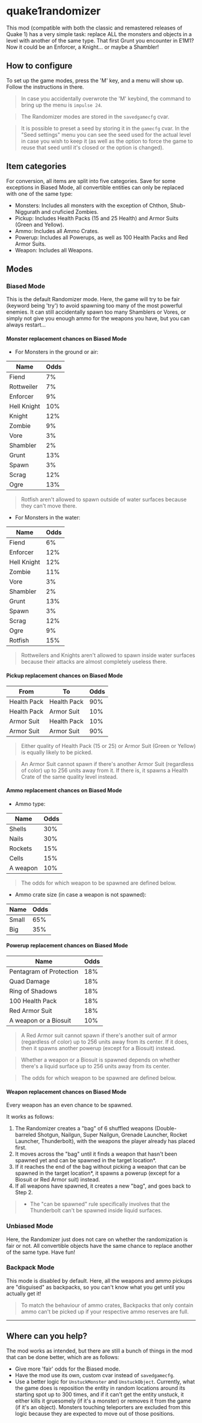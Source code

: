 # quake1randomizer

This mod (compatible with both the classic and remastered releases of Quake 1) has a very simple task: replace ALL the monsters and objects in a level with another of the same type. That first Grunt you encounter in E1M1? Now it could be an Enforcer, a Knight... or maybe a Shambler!

## How to configure

To set up the game modes, press the 'M' key, and a menu will show up. Follow the instructions in there.

> In case you accidentally overwrote the 'M' keybind, the command to bring up the menu is `impulse 24`.

> The Randomizer modes are stored in the `savedgamecfg` cvar.

> It is possible to preset a seed by storing it in the `gamecfg` cvar. In the "Seed settings" menu you can see the seed used for the actual level in case you wish to keep it (as well as the option to force the game to reuse that seed until it's closed or the option is changed).

## Item categories

For conversion, all items are split into five categories. Save for some exceptions in Biased Mode, all convertible entities can only be replaced with one of the same type:

- Monsters: Includes all monsters with the exception of Chthon, Shub-Niggurath and cruficied Zombies.
- Pickup: Includes Health Packs (15 and 25 Health) and Armor Suits (Green and Yellow).
- Ammo: Includes all Ammo Crates.
- Powerup: Includes all Powerups, as well as 100 Health Packs and Red Armor Suits.
- Weapon: Includes all Weapons.

## Modes

### Biased Mode

This is the default Randomizer mode. Here, the game will try to be fair (keyword being 'try') to avoid spawning too many of the most powerful enemies. It can still accidentally spawn too many Shamblers or Vores, or simply not give you enough ammo for the weapons you have, but you can always restart...

#### Monster replacement chances on Biased Mode

- For Monsters in the ground or air:

|Name|Odds|
|----|----|
|Fiend|7%|
|Rottweiler|7%|
|Enforcer|9%|
|Hell Knight|10%|
|Knight|12%|
|Zombie|9%|
|Vore|3%|
|Shambler|2%|
|Grunt|13%|
|Spawn|3%|
|Scrag|12%|
|Ogre|13%|

> Rotfish aren't allowed to spawn outside of water surfaces because they can't move there.

- For Monsters in the water:

|Name|Odds|
|----|----|
|Fiend|6%|
|Enforcer|12%|
|Hell Knight|12%|
|Zombie|11%|
|Vore|3%|
|Shambler|2%|
|Grunt|13%|
|Spawn|3%|
|Scrag|12%|
|Ogre|9%|
|Rotfish|15%|

> Rottweilers and Knights aren't allowed to spawn inside water surfaces because their attacks are almost completely useless there.

#### Pickup replacement chances on Biased Mode

|From|To|Odds|
|----|---------|----|
|Health Pack|Health Pack|90%|
|Health Pack|Armor Suit|10%|
|Armor Suit|Health Pack|10%|
|Armor Suit|Armor Suit|90%|

> Either quality of Health Pack (15 or 25) or Armor Suit (Green or Yellow) is equally likely to be picked.

> An Armor Suit cannot spawn if there's another Armor Suit (regardless of color) up to 256 units away from it. If there is, it spawns a Health Crate of the same quality level instead.

#### Ammo replacement chances on Biased Mode

- Ammo type:

|Name|Odds|
|----|----|
|Shells|30%|
|Nails|30%|
|Rockets|15%|
|Cells|15%|
|A weapon|10%|

> The odds for which weapon to be spawned are defined below.

- Ammo crate size (in case a weapon is not spawned):

|Name|Odds|
|----|----|
|Small|65%|
|Big|35%|

#### Powerup replacement chances on Biased Mode

|Name|Odds|
|----|----|
|Pentagram of Protection|18%|
|Quad Damage|18%|
|Ring of Shadows|18%|
|100 Health Pack|18%|
|Red Armor Suit|18%|
|A weapon or a Biosuit|10%|

> A Red Armor suit cannot spawn if there's another suit of armor (regardless of color) up to 256 units away from its center. If it does, then it spawns another powerup (except for a Biosuit) instead.

> Whether a weapon or a Biosuit is spawned depends on whether there's a liquid surface up to 256 units away from its center.

> The odds for which weapon to be spawned are defined below.

#### Weapon replacement chances on Biased Mode

Every weapon has an even chance to be spawned.

It works as follows:
1. The Randomizer creates a "bag" of 6 shuffled weapons (Double-barreled Shotgun, Nailgun, Super Nailgun, Grenade Launcher, Rocket Launcher, Thunderbolt), with the weapons the player already has placed first.
2. It moves across the "bag" until it finds a weapon that hasn't been spawned yet and can be spawned in the target location*.
3. If it reaches the end of the bag without picking a weapon that can be spawned in the target location*, it spawns a powerup (except for a Biosuit or Red Armor suit) instead.
4. If all weapons have spawned, it creates a new "bag", and goes back to Step 2.

> * The "can be spawned" rule specifically involves that the Thunderbolt can't be spawned inside liquid surfaces.

### Unbiased Mode

Here, the Randomizer just does not care on whether the randomization is fair or not. All convertible objects have the same chance to replace another of the same type. Have fun!

### Backpack Mode

This mode is disabled by default. Here, all the weapons and ammo pickups are "disguised" as backpacks, so you can't know what you get until you actually get it!

> To match the behaviour of ammo crates, Backpacks that only contain ammo can't be picked up if your respective ammo reserves are full.

---

## Where can you help?

The mod works as intended, but there are still a bunch of things in the mod that can be done better, which are as follows:
- Give more 'fair' odds for the Biased mode.
- Have the mod use its own, custom cvar instead of `savedgamecfg`.
- Use a better logic for `UnstuckMonster` and `UnstuckObject`. Currently, what the game does is reposition the entity in random locations around its starting spot up to 300 times, and if it can't get the entity unstuck, it either kills it gruesomely (if it's a monster) or removes it from the game (if it's an object). Monsters touching teleporters are excluded from this logic because they are expected to move out of those positions.
